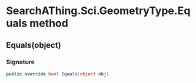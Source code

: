 # SearchAThing.Sci.GeometryType.Equals method
## Equals(object)
### Signature
```csharp
public override bool Equals(object obj)
```
